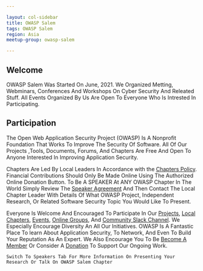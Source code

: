 ```yaml
---

layout: col-sidebar
title: OWASP Salem
tags: OWASP Salem
region: Asia
meetup-group: owasp-salem

---
```


## Welcome
OWASP Salem Was Started On June, 2021. We Organized Metting, Webminars, Conferences And Workshops On Cyber Security And Releated Stuff. All Events Organized By Us Are Open To Everyone Who Is Intrested In Participating. 

## Participation
The Open Web Application Security Project (OWASP) Is A Nonprofit Foundation That Works To Improve The Security Of Software. All Of Our Projects ,Tools, Documents, Forums, And Chapters Are Free And Open To Anyone Interested In Improving Application Security. 

Chapters Are Led By Local Leaders In Accordance with the [Chapters Policy](/www-policy/operational/chapters). Financial Contributions Should Only Be Made Online Using The Authorized Online Donation Button. To Be A SPEAKER At ANY OWASP Chapter In The World Simply Review The [Speaker Agreement](/www-policy/legal/speaker-agreement) And Then Contact The Local Chapter Leader With Details Of What OWASP Project, Independent Research, Or Related Software Security Topic You Would Like To Present.

Everyone Is Welcome And Encouraged To Participate In Our [Projects](/projects/), [Local Chapters](/chapters/), [Events](/events/), [Online Groups](https://groups.google.com/a/owasp.com/), And [Community Slack Channel](https://owasp.slack.com/). We Especially Encourage Diversity An All Our Initiatives. OWASP Is A Fantastic Place To learn About Application Security, To Network, And Even To Build Your Reputation As An Expert. We Also Encourage You To Be [Become A Member](/membership/) Or Consider A [Donation](/donate/) To Support Our Ongoing Work.

```Switch To Speakers Tab For More Information On Presenting Your Research Or Talk On OWASP Salem Chapter```
